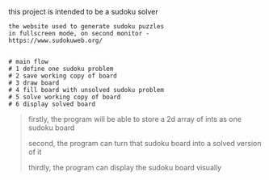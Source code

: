  this project is intended to be a sudoku solver
    
    the website used to generate sudoku puzzles
    in fullscreen mode, on second monitor -
    https://www.sudokuweb.org/


    # main flow
    # 1 define one sudoku problem
    # 2 save working copy of board
    # 3 draw board
    # 4 fill board with unsolved sudoku problem
    # 5 solve working copy of board
    # 6 display solved board

> 
> firstly, the program will be able to store a 2d array of ints as one sudoku board
> 
> second, the program can turn that sudoku board into a solved version of it
> 
> thirdly, the program can display the sudoku board visually